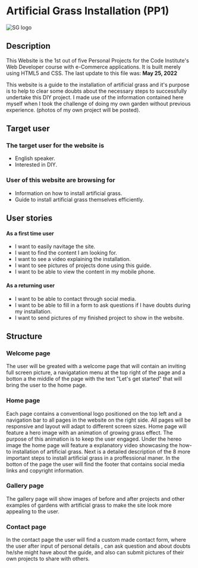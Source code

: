 # Artificial Grass Installation (PP1)

![SG logo](assets/images/shamGrass-logo.png)

## Description

This Website is the 1st out of five Personal Projects for the Code Institute's  Web Developer course
with e-Commerce applications. It is built merely using HTML5 and CSS.
The last update to this file was: **May 25, 2022**

This website is a guide to the installation of artificial grass and it's purpose is to help
to clear some doubts about the  necessary steps to successfully undertake this DIY project. I made use of  the information contained here myself when I took the challenge of doing my own garden without previous experience. (photos of my own project will be posted).

## Target user

### The target user for the website is

- English speaker.
- Interested in DIY.

### User of this website are browsing for

- Information on how to install artificial grass.
- Guide to install artificial grass themselves efficiently.

## User stories

#### As a first time user

- I want to easily navitage the site.
- I want to find the content I am looking for.
- I want to see a video explaining the installation.
- I want to see pictures of projects done using this guide.
- I want to be able to view the content in my mobile phone.

#### As a returning user

- I want to be able to contact through social media.
- I want to be able to fill in a form to ask questions if I have doubts during my   installation.
- I want to send pictures of my finished project to show in the website.

## Structure

### Welcome page

The user will be greated with a welcome page that will contain an inviting full screen picture, a navigatation menu at the top right of the page and a botton a the middle of the page with the text "Let's get started" that will bring the user to the home page.

### Home page

Each page contains a conventional logo positioned on the top left and a navigation bar to all pages in the website on the right side. All pages will be responsive and layout will adapt to different screen sizes. Home page will feature a hero image with an animation of growing grass effect. The purpose of this animation is to keep the user engaged.
Under the hereo image the home page will feature a explanatory video showcasing the how-to installation of artificial grass.
Next is a detailed description of the 8 more important steps to install artificial grass in a proffessional maner. In the botton of the page the user will find the footer that  contains  social media links and copyright information.

### Gallery page

The gallery page will show images of before and after projects and other examples of gardens with artificial grass to make the site look more appealing to the user.

### Contact page

In the contact page the user will find a custom made contact form, where the user after input of personal details , can ask question and about doubts he/she might have about the guide, and also can submit pictures of their own projects to share with others.

